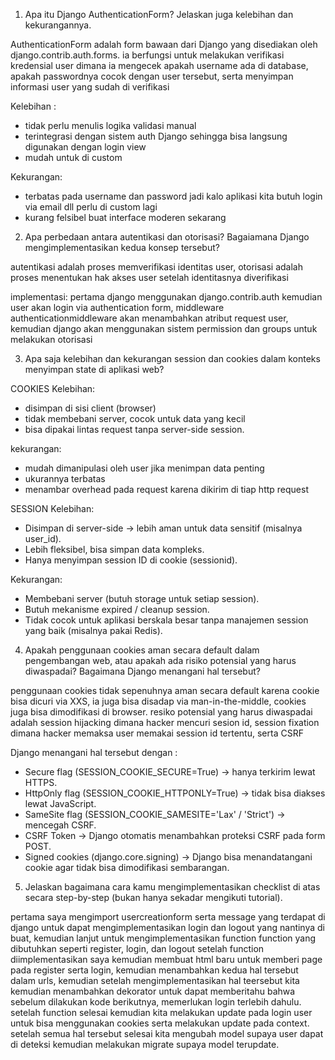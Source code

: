 1. Apa itu Django AuthenticationForm? Jelaskan juga kelebihan dan kekurangannya.

AuthenticationForm adalah form bawaan dari Django yang disediakan oleh django.contrib.auth.forms. ia berfungsi untuk melakukan verifikasi kredensial user dimana ia mengecek apakah username ada di database, apakah passwordnya cocok dengan user tersebut, serta menyimpan informasi user yang sudah di verifikasi

Kelebihan :
- tidak perlu menulis logika validasi manual
- terintegrasi dengan sistem auth Django sehingga bisa langsung digunakan dengan login view
- mudah untuk di custom 

Kekurangan: 
- terbatas pada username dan password jadi kalo aplikasi kita butuh login via email dll perlu di custom lagi
- kurang felsibel buat interface moderen sekarang

2. Apa perbedaan antara autentikasi dan otorisasi? Bagaiamana Django mengimplementasikan kedua konsep tersebut?

autentikasi adalah proses memverifikasi identitas user, otorisasi adalah proses menentukan hak akses user setelah identitasnya diverifikasi

implementasi:
pertama django menggunakan django.contrib.auth kemudian user akan login via authentication form, middleware authenticationmiddleware akan menambahkan atribut request user, kemudian django akan menggunakan sistem permission dan groups untuk melakukan otorisasi 

3. Apa saja kelebihan dan kekurangan session dan cookies dalam konteks menyimpan state di aplikasi web?

COOKIES
Kelebihan:
- disimpan di sisi client (browser)
- tidak membebani server, cocok untuk data yang kecil
- bisa dipakai lintas request tanpa server-side session.

kekurangan: 
- mudah dimanipulasi oleh user jika menimpan data penting
- ukurannya terbatas
- menambar overhead pada request karena dikirim di tiap http request

SESSION
Kelebihan:
- Disimpan di server-side → lebih aman untuk data sensitif (misalnya user_id).
- Lebih fleksibel, bisa simpan data kompleks.
- Hanya menyimpan session ID di cookie (sessionid).

Kekurangan:
- Membebani server (butuh storage untuk setiap session).
- Butuh mekanisme expired / cleanup session.
- Tidak cocok untuk aplikasi berskala besar tanpa manajemen session yang baik (misalnya pakai Redis).

4. Apakah penggunaan cookies aman secara default dalam pengembangan web, atau apakah ada risiko potensial yang harus diwaspadai? Bagaimana Django menangani hal tersebut?

penggunaan cookies tidak sepenuhnya aman secara default karena cookie bisa dicuri via XXS, ia juga bisa disadap via man-in-the-middle, cookies juga bisa dimodifikasi di browser. resiko potensial yang harus diwaspadai adalah session hijacking dimana hacker mencuri sesion id, session fixation dimana hacker memaksa user memakai session id tertentu, serta CSRF 

Django menangani hal tersebut dengan :
- Secure flag (SESSION_COOKIE_SECURE=True) → hanya terkirim lewat HTTPS.
- HttpOnly flag (SESSION_COOKIE_HTTPONLY=True) → tidak bisa diakses lewat JavaScript.
- SameSite flag (SESSION_COOKIE_SAMESITE='Lax' / 'Strict') → mencegah CSRF.
- CSRF Token → Django otomatis menambahkan proteksi CSRF pada form POST.
- Signed cookies (django.core.signing) → Django bisa menandatangani cookie agar tidak bisa dimodifikasi sembarangan.

5. Jelaskan bagaimana cara kamu mengimplementasikan checklist di atas secara step-by-step (bukan hanya sekadar mengikuti tutorial).

pertama saya mengimport usercreationform serta message yang terdapat di django untuk dapat mengimplementasikan login dan logout yang nantinya di buat, kemudian lanjut untuk mengimplementasikan function function yang dibutuhkan seperti register, login, dan logout setelah function diimplementasikan saya kemudian membuat html baru untuk memberi page pada register serta login, kemudian menambahkan kedua hal tersebut dalam urls, kemudian setelah mengimplementasikan hal teersebut kita kemudian menambahkan dekorator untuk dapat memberitahu bahwa sebelum dilakukan kode berikutnya, memerlukan login terlebih dahulu. setelah function selesai kemudian kita melakukan update pada login user untuk bisa menggunakan cookies serta melakukan update pada context. setelah semua hal tersebut selesai kita mengubah model supaya user dapat di deteksi kemudian melakukan migrate supaya model terupdate.
